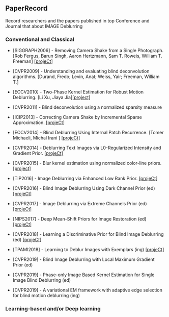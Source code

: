 ## PaperRecord
Record researchers and the papers published in top Conference and Journal that about IMAGE Deblurring

### Conventional and Classical

- [SIGGRAPH2006] - Removing Camera Shake from a Single Photograph. [Rob Fergus, Barun Singh, Aaron Hertzmann, Sam T. Roweis, William T. Freeman] [[projeCt]](https://cs.nyu.edu/~fergus/research/deblur.html)

- [CVPR2009] - Understanding and evaluating blind deconvolution algorithms. [Durand, Fredo; Levin, Anat; Weiss, Yair; Freeman, William T.]

- [ECCV2010] - Two-Phase Kernel Estimation for Robust Motion Deblurring. [Li Xu, Jiaya Jia][[project]](http://jiaya.me/projects/robust_deblur/index.html)

- [CVPR2011] - Blind deconvolution using a normalized sparsity measure 

- [ICIP2013] - Correcting Camera Shake by Incremental Sparse Approximation. [[projeCt]](https://github.com/shearerp/camera_shake_package)

- [ECCV2014] - Blind Deblurring Using Internal Patch Recurrence. [Tomer Michaeli, Michal Irani ] [[projeCt]](http://www.wisdom.weizmann.ac.il/~vision/BlindDeblur.html)

- [CVPR2014] - Deblurring Text Images via L0-Regularized Intensity and Gradient Prior. [[projeCt]](https://sites.google.com/site/jspanhomepage/l0rigdeblur)

- [CVPR2015] - Blur kernel estimation using normalized color-line priors. [[project]](http://cmlab.csie.ntu.edu.tw/~jasonlai/colorline_deblur/)

- [TIP2016] - Image Deblurring via Enhanced Low Rank Prior. [[projeCt]](https://sites.google.com/site/renwenqi888/research/deblurring/image-deblurring-via-elr)

- [CVPR2016] - Blind Image Deblurring Using Dark Channel Prior (ed) [[projeCt]](http://vllab1.ucmerced.edu/~jinshan/projects/dark-channel-deblur/)

- [CVPR2017] - Image Deblurring via Extreme Channels Prior (ed) [[projeCt]](https://sites.google.com/site/renwenqi888/research/deblurring/ecp)

- [NIPS2017] - Deep Mean-Shift Priors for Image Restoration (ed) [[projeCt]](https://github.com/siavashBigdeli/DMSP)

- [CVPR2018] - Learning a Discriminative Prior for Blind Image Deblurring (ed) [[projeCt]](https://sites.google.com/view/lerenhanli/homepage/learn_prior_deblur)

- [TPAMI2018] - Learning to Deblur Images with Exemplars (ing) [[projeCt]](https://sites.google.com/site/jspanhomepage/facedeblurring)

- [CVPR2019] - Blind Image Deblurring with Local Maximum Gradient Prior (ed)

- [CVPR2019] - Phase-only Image Based Kernel Estimation for Single Image Blind Deblurring (ed)

- [CVPR2019] - A variational EM framework with adaptive edge selection for blind motion deblurring (ing)


### Learning-based and/or Deep learning



